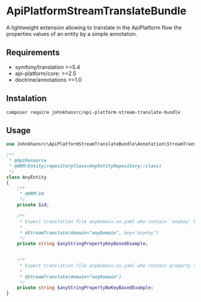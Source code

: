 # ApiPlatformStreamTranslateBundle
A lightweight extension allowing to translate in the ApiPlatform flow the properties values of an entity by a simple annotation.

## Requirements
- symfony/translation >=5.4
- api-platform/core: >=2.5
- doctrine/annotations >=1.0

## Instalation
```
composer require johnkhansrc/api-platform-stream-translate-bundle
```

## Usage
```php
use Johnkhansrc\ApiPlatformStreamTranslateBundle\Annotation\StreamTranslate;

/**
 * @ApiResource
 * @ORM\Entity(repositoryClass=AnyEntityRepository::class)
 */
class AnyEntity
{
    /**
     * @ORM\Id
     */
    private $id;
    
    /**
     * Expect translation file anyDomain.xx.yaml who contain 'anykey' key
     *
     * @StreamTranslate(domain="anyDomain", key="anyKey")
     */
    private string $anyStringPropertyKeyBasedExample;
    

    /**
     * Expect translation file anyDomain.xx.yaml who contain property value as key
     *
     * @StreamTranslate(domain="anyDomain")
     */
    private string $anyStringPropertyNoKeyBasedExample;
}
```
